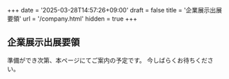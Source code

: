 +++
date = '2025-03-28T14:57:26+09:00'
draft = false
title = '企業展示出展要領'
url = '/company.html'
hidden = true
+++

## 企業展示出展要領
準備ができ次第、本ページにてご案内の予定です。
今しばらくお待ちください。
